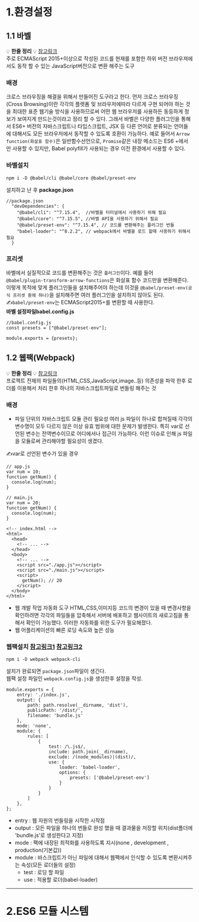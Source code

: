 # 1.환경설정
## 1.1 바벨
:bulb: **한줄 정리** :bulb: [참고링크](https://jeonghwan-kim.github.io/series/2019/12/22/frontend-dev-env-babel.html)   
주로 ECMAScript 2015+이상으로 작성된 코드를 현재를 포함한 하위 버전 브라우져에서도 동작 할 수 있는 JavaScript버전으로 변환 해주는 도구  
### 배경
크로스 브라우징을 해결을 위해서 만들어진 도구라고 한다. 먼저 크로스 브라우징(Cross Browsing)이란 각각의 플렛폼 및 브라우저에따라 다르게 구현 되어야 하는 것을 최대한 
표준 웹기술 방식을 사용하므로써 어떤 웹 브라우저를 사용하든 동등하게 정보가 보여지게 만드는것이라고 정리 할 수 있다.
그래서 바벨은 다양한 플러그인을 통해서 ES6+ 버전의 자바스크립트나 타입스크립트, JSX 등 다른 언어로 분류되는 언어들에 대해서도 모든 브라우저에서 동작할 수 있도록 호환이 가능하다. 
예로 들어서  `Arrow function(화살표 함수)`은 일반함수선언으로, `Promise`같은 내장 메소드는 ES6 +에서만 사용할 수 있지만, Babel polyfill가 사용되는 경우 이전 환경에서 사용할 수 있다.

### 바벨설치
``` 
npm i -D @babel/cli @babel/core @babel/preset-env
```
설치하고 난 후 **package.json**
```
//package.json
  "devDependencies": {
    "@babel/cli": "^7.15.4",  //바벨을 터미널에서 사용하기 위해 필요
    "@babel/core": "^7.15.5", //바벨 API을 사용하기 위해서 필요
    "@babel/preset-env": "^7.15.4", // 코드를 변환해주는 플러그인 번들
    "babel-loader": "^8.2.2", // webpack에서 바벨을 로드 할때 사용하기 위해서 필요
  }
```
### 프리셋
바벨에서 실질적으로 코드를 변환해주는 것은 `플러그인`이다. 예를 들어 ` @babel/plugin-transform-arrow-functions`은 화살표 함수 코드만을 변환해준다.
이렇게 목적에 맞게 플러그인들을 설치해주어야 하는데 이것을 `@babel/preset-env(공식 프리셋 중에 하나)`을 설치해주면 여러 플러그인을 설치하지 않아도 된다.  
✍`babel/preset-env`는 ECMAScript2015+를 변환할 때 사용한다.  
**바벨 설정파일babel.config.js**
```
//babel.config.js
const presets = ["@babel/preset-env"];

module.exports = {presets};
```
## 1.2 웹팩(Webpack)
:bulb: **한줄 정리** :bulb: [참고링크](https://joshua1988.github.io/webpack-guide/webpack/what-is-webpack.html#%EC%9B%B9%ED%8C%A9%EC%9D%B4%EB%9E%80)  
프로젝트 전체의 파일들의(HTML,CSS,JavaScript,image..등) 의존성을 파악 한후 로더를 이용해서 처리 한후 하나의 자바스크립트파일로 번들링 해주는 것

### 배경
+ 파일 단위의 자바스크립트 모듈 관리 필요성
여러 js 파일이 하나로 합쳐질때 각각의 변수명이 모두 다르지 않은 이상 유효 범위에 대한 문제가 발생한다. 특히 var로 선언된 변수는 전역변수이므로 어디에서나 접근이 가능하다. 이런 이슈로 인해 js 파일을 모듈로써 관리해야할 필요성이 생겼다.  

✍var로 선언된 변수가 있을 경우
```
// app.js
var num = 10;
function getNum() {
  console.log(num);
}
```
```
// main.js
var num = 20;
function getNum() {
  console.log(num);
}
```
```
<!-- index.html -->
<html>
  <head>
    <!-- ... -->
  </head>
  <body>
    <!-- ... -->
    <script src="./app.js"></script>
    <script src="./main.js"></script>
    <script>
      getNum(); // 20
    </script>
  </body>
</html>
```
+ 웹 개발 작업 자동화 도구
HTML,CSS,이미지등 코드의 변경이 있을 때 변경사항을 확인하려면 각각의 파일들을 압축해서 서버에 배포하고 웹사이트의 새로고침을 통해서 확인이 가능했다.
이러한 자동화를 위한 도구가 필요해졌다.
+ 웹 어플리케이션의 빠른 로딩 속도와 높은 성능

### 웹팩설치 [참고링크1](https://velog.io/@eastshine94/webpack-webpack-%EC%84%A4%EC%B9%98%EB%B6%80%ED%84%B0-%EC%8B%A4%ED%96%89%EA%B9%8C%EC%A7%80) [참고링크2](https://jeonghwan-kim.github.io/series/2019/12/10/frontend-dev-env-webpack-basic.html)
```
npm i -D webpack webpack-cli
```
설치가 완료되면 `package.json`파일이 생긴다.  
웹팩 설정 파일인 `webpack.config.js`을 생성한후 설정을 작성.
```
module.exports = {
    entry: './index.js', 
    output: { 
        path: path.resolve(__dirname, 'dist'), 
        publicPath: '/dist/',
        filename: 'bundle.js'
    },
    mode: 'none', 
    module: { 
        rules: [
            {
                test: /\.js$/, 
                include: path.join(__dirname),
                exclude: /(node_modules)|(dist)/,
                use: {
                    loader: 'babel-loader',
                    options: {
                        presets: ['@babel/preset-env']
                    }
                }
            }
        ]
    },
};
```
+ entry : 웹 자원의 번들링을 시작한 시작점
+ output : 모든 파일을 하나의 번들로 완성 했을 때 결과물을 저장할 위치(dist폴더에 'bundle.js'로 생성한다고 지정)
+ mode : 팩에 내장된 최적화를 사용하도록 지시(none , development , production(기본값))
+ module : 바스크립트가 아닌 파일에 대해서 웹팩에서 인식할 수 있도록 변환시켜주는 속성(모든 로더들의 설정)
  + test : 로딩 할 파일
  + use : 적용할 로더(babel-loader)
----------
# 2.ES6 모듈 시스템











